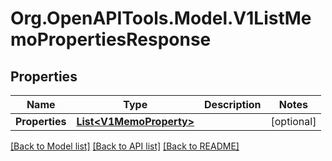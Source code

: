 # Org.OpenAPITools.Model.V1ListMemoPropertiesResponse

## Properties

Name | Type | Description | Notes
------------ | ------------- | ------------- | -------------
**Properties** | [**List&lt;V1MemoProperty&gt;**](V1MemoProperty.md) |  | [optional] 

[[Back to Model list]](../README.md#documentation-for-models) [[Back to API list]](../README.md#documentation-for-api-endpoints) [[Back to README]](../README.md)

